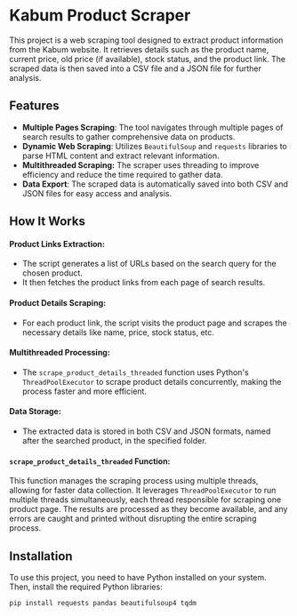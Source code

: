 # Kabum Product Scraper

This project is a web scraping tool designed to extract product information from the Kabum website. It retrieves details such as the product name, current price, old price (if available), stock status, and the product link. The scraped data is then saved into a CSV file and a JSON file for further analysis.

## Features

- **Multiple Pages Scraping**: The tool navigates through multiple pages of search results to gather comprehensive data on products.
- **Dynamic Web Scraping**: Utilizes `BeautifulSoup` and `requests` libraries to parse HTML content and extract relevant information.
- **Multithreaded Scraping:** The scraper uses threading to improve efficiency and reduce the time required to gather data.
- **Data Export**: The scraped data is automatically saved into both CSV and JSON files for easy access and analysis.

## How It Works

#### Product Links Extraction:
- The script generates a list of URLs based on the search query for the chosen product.
- It then fetches the product links from each page of search results.

#### Product Details Scraping:
- For each product link, the script visits the product page and scrapes the necessary details like name, price, stock status, etc.

#### Multithreaded Processing:
- The `scrape_product_details_threaded` function uses Python's `ThreadPoolExecutor` to scrape product details concurrently, making the process faster and more efficient.

#### Data Storage:
- The extracted data is stored in both CSV and JSON formats, named after the searched product, in the specified folder.

#### `scrape_product_details_threaded` Function:
This function manages the scraping process using multiple threads, allowing for faster data collection. It leverages `ThreadPoolExecutor` to run multiple threads simultaneously, each thread responsible for scraping one product page. The results are processed as they become available, and any errors are caught and printed without disrupting the entire scraping process.

## Installation

To use this project, you need to have Python installed on your system. Then, install the required Python libraries:

```bash
pip install requests pandas beautifulsoup4 tqdm


